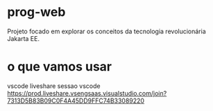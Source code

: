 # prog-web

Projeto focado em explorar os conceitos da tecnologia revolucionária Jakarta EE.

# o que vamos usar

vscode
  liveshare
    sessao vscode
      https://prod.liveshare.vsengsaas.visualstudio.com/join?7313D5B83B09C0F4A45DD9FFC74B33089220

